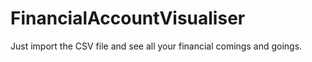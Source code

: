 # FinancialAccountVisualiser
Just import the CSV file and see all your financial comings and goings. 
